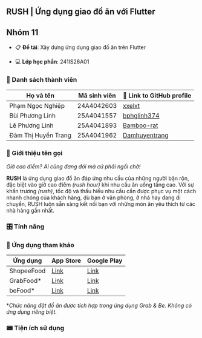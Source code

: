 ## RUSH | Ứng dụng giao đồ ăn với Flutter

## Nhóm 11

- 📋 **Đề tài**: Xây dựng ứng dụng giao đồ ăn trên Flutter

- 💻 **Lớp học phần**: 241IS26A01

### 💐 Danh sách thành viên

| Họ và tên              | Mã sinh viên | 🔗 Link to GitHub profile                         |
| ---------------------- | ------------ | ------------------------------------------------- |
| Phạm Ngọc Nghiệp       | 24A4042603   | [xxelxt](https://github.com/xxelxt)               |
| Bùi Phương Linh        | 25A4041557   | [bphglinh374](https://github.com/bphglinh374)     |
| Lê Phương Linh         | 25A4041893   | [Bamboo-rat](https://github.com/Bamboo-rat)       |
| Đàm Thị Huyền Trang    | 25A4041962   | [Damhuyentrang](https://github.com/Damhuyentrang) |'

### 🚀 Giới thiệu tên gọi

*Giờ cao điểm? Ai cũng đang đói mà cứ phải ngồi chờ!*

**RUSH** là ứng dụng giao đồ ăn đáp ứng nhu cầu của những người bận rộn, đặc biệt vào giờ cao điểm *(rush hour)* khi nhu cầu ăn uống tăng cao. Với sự khẩn trương *(rush)*, tốc độ và thấu hiểu nhu cầu cần được phục vụ một cách nhanh chóng của khách hàng, dù bạn ở văn phòng, ở nhà hay đang di chuyển, RUSH luôn sẵn sàng kết nối bạn với những món ăn yêu thích từ các nhà hàng gần nhất.

### 🎛️ Tính năng

### 🫧 Ứng dụng tham khảo

| Ứng dụng    | App Store                                                                      | Google Play                                                                  |
| ----------- | ------------------------------------------------------------------------------ | ---------------------------------------------------------------------------- |
| ShopeeFood  | [Link](https://apps.apple.com/vn/app/shopeefood-food-delivery/id1137866760)    | [Link](https://play.google.com/store/apps/details?id=com.deliverynow)        |
| GrabFood*   | [Link](https://apps.apple.com/vn/app/grab-taxi-ride-food-delivery/id647268330) | [Link](https://play.google.com/store/apps/details?id=com.grabtaxi.passenger) |
| beFood*     | [Link](https://apps.apple.com/vn/app/be-multi-service-platform/id1440565902)   | [Link](https://play.google.com/store/apps/details?id=xyz.be.customer)        |

**Chức năng đặt đồ ăn được tích hợp trong ứng dụng Grab & Be. Không có ứng dụng riêng biệt.*

### 📟 Tiện ích sử dụng
